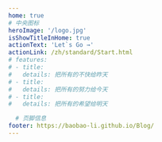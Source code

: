 ```yaml
---
home: true
# 中央图标
heroImage: '/logo.jpg' 
isShowTitleInHome: true
actionText: 'Let`s Go →'
actionLink: /zh/standard/Start.html
# features:
# - title: 
#   details: 把所有的不快给昨天
# - title: 
#   details: 把所有的努力给今天
# - title: 
#   details: 把所有的希望给明天

  # 页脚信息
footer: https://baobao-li.github.io/Blog/
---
```

